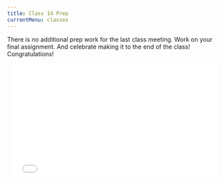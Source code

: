 ```yaml
---
title: Class 14 Prep
currentMenu: classes
---
```


There is no additional prep work for the last class meeting. Work on your final assignment. And celebrate making it to the end of the class! Congratulations!

<div style="text-align:center"><iframe src="//giphy.com/embed/Ch0JvNvkk7PH2" width="480" height="268.8" frameBorder="0" class="giphy-embed" allowFullScreen></iframe></div>
